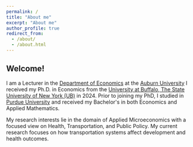 ```yaml
---
permalink: /
title: "About me"
excerpt: "About me"
author_profile: true
redirect_from: 
  - /about/
  - /about.html
---
```


## Welcome! ## 

I am a Lecturer in the [Department of Economics](https://cla.auburn.edu/economics/) at the [Auburn University](https://cla.auburn.edu/)  I received my Ph.D. in Economics from the [University at Buffalo, The State University of New York (UB)](https://arts-sciences.buffalo.edu/economics.html) in 2024. Prior to joining my PhD, I studied in [Purdue University](https://www.purdue.edu/) and received my Bachelor's in both Economics and Applied Mathematics.

My research interests lie in the domain of Applied Microeconomics with a focused view on Health, Transportation, and Public Policy. My current research focuses on how transportation systems affect development and health outcomes. 


